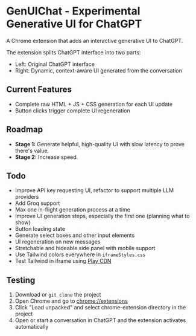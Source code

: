 # GenUIChat - Experimental Generative UI for ChatGPT

A Chrome extension that adds an interactive generative UI to ChatGPT.

The extension splits ChatGPT interface into two parts:
- Left: Original ChatGPT interface
- Right: Dynamic, context-aware UI generated from the conversation

## Current Features
- Complete raw HTML + JS + CSS generation for each UI update
- Button clicks trigger complete UI regeneration

## Roadmap
- **Stage 1:** Generate helpful, high-quality UI with slow latency to prove there's value.
- **Stage 2:** Increase speed.

## Todo
- Improve API key requesting UI, refactor to support multiple LLM providers
- Add Groq support
- Max one in-flight generation process at a time
- Improve UI generation steps, especially the first one (planning what to show)
- Button loading state
- Generate select boxes and other input elements
- UI regeneration on new messages
- Stretchable and hideable side panel with mobile support
- Use Tailwind colors everywhere in `iframeStyles.css`
- Test Tailwind in iframe using [Play CDN](https://tailwindcss.com/docs/installation/play-cdn)

## Testing
1. Download or `git clone` the project
2. Open Chrome and go to [chrome://extensions](chrome://extensions)
3. Click "Load unpacked" and select chrome-extension directory in the project
4. Open or start a conversation in ChatGPT and the extension activates automatically
